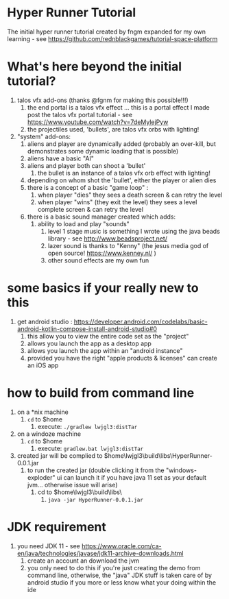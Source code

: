 # Hyper Runner Tutorial
The initial hyper runner tutorial created by fngm expanded for my own learning - see https://github.com/rednblackgames/tutorial-space-platform

# What's here beyond the initial tutorial?
1. talos vfx add-ons (thanks @fgnm for making this possible!!!)
	1. the end portal is a talos vfx effect ... this is a portal effect I made post the talos vfx portal tutorial - see https://www.youtube.com/watch?v=7deMylejPyw
	2. the projectiles used, 'bullets', are talos vfx orbs with lighting!
2. "system" add-ons:
	1. aliens and player are dynamically added (probably an over-kill, but demonstrates some dynamic loading that is possible)
	2. aliens have a basic "AI"
	3. aliens and player both can shoot a 'bullet'
		1. the bullet is an instance of a talos vfx orb effect with lighting!
	4. depending on whom shot the 'bullet', either the player or alien dies
	5. there is a concept of a basic "game loop" : 
		1. when player "dies" they sees a death screen & can retry the level
		2. when player "wins" (they exit the level) they sees a level complete screen & can retry the level
	6. there is a basic sound manager created which adds:
		1. ability to load and play "sounds"
			1. level 1 stage music is something I wrote using the java beads library - see http://www.beadsproject.net/
			2. lazer sound is thanks to "Kenny" (the jesus media god of open source! https://www.kenney.nl/ )
			3. other sound effects are my own fun 

# some basics if your really new to this
1. get android studio : https://developer.android.com/codelabs/basic-android-kotlin-compose-install-android-studio#0
	1. this allow you to view the entire code set as the "project"
	2. allows you launch the app as a desktop app
	3. allows you launch the app within an "android instance"
	4. provided you have the right "apple products & licenses" can create an iOS app

# how to build from command line
1. on a *nix machine
	1. `cd` to $home
		1. execute: `./gradlew lwjgl3:distTar`
2. on a windoze machine
	1. `cd` to $home
		1. execute: `gradlew.bat lwjgl3:distTar`
3. created jar will be complied to $home\lwjgl3\build\libs\HyperRunner-0.0.1.jar
	1. to run the created jar (double clicking it from the "windows-exploder" ui can launch it if you have java 11 set as your default jvm... otherwise issue will arise)
		1. cd to $home\lwjgl3\build\libs\
			1. `java -jar HyperRunner-0.0.1.jar`

# JDK requirement
1. you need JDK 11 - see https://www.oracle.com/ca-en/java/technologies/javase/jdk11-archive-downloads.html
	1. create an account an download the jvm
	2. you only need to do this if you're just creating the demo from command line, otherwise, the "java" JDK stuff is taken care of by android studio if you more or less know what your doing within the ide

